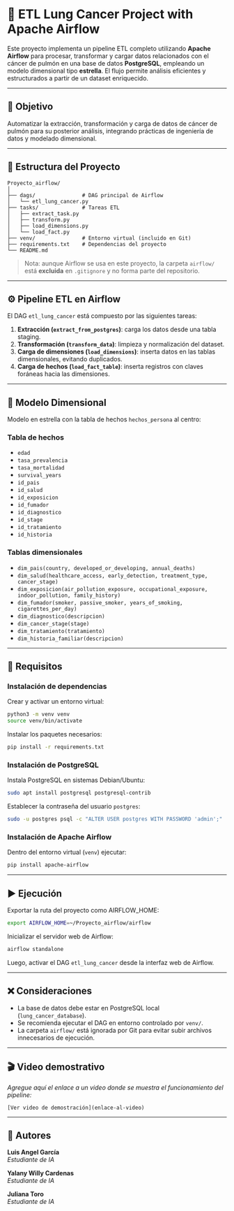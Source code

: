 # 🧬 ETL Lung Cancer Project with Apache Airflow

Este proyecto implementa un pipeline ETL completo utilizando **Apache Airflow** para procesar, transformar y cargar datos relacionados con el cáncer de pulmón en una base de datos **PostgreSQL**, empleando un modelo dimensional tipo **estrella**. El flujo permite análisis eficientes y estructurados a partir de un dataset enriquecido.

---

## 📌 Objetivo

Automatizar la extracción, transformación y carga de datos de cáncer de pulmón para su posterior análisis, integrando prácticas de ingeniería de datos y modelado dimensional.

---

## 🧱 Estructura del Proyecto

```
Proyecto_airflow/
│
├── dags/               # DAG principal de Airflow
│   └── etl_lung_cancer.py
├── tasks/              # Tareas ETL
│   ├── extract_task.py
│   ├── transform.py
│   ├── load_dimensions.py
│   └── load_fact.py
├── venv/               # Entorno virtual (incluido en Git)
├── requirements.txt    # Dependencias del proyecto
└── README.md
```

> Nota: aunque Airflow se usa en este proyecto, la carpeta `airflow/` está **excluida** en `.gitignore` y no forma parte del repositorio.

---

## ⚙️ Pipeline ETL en Airflow

El DAG `etl_lung_cancer` está compuesto por las siguientes tareas:

1. **Extracción (`extract_from_postgres`)**: carga los datos desde una tabla staging.
2. **Transformación (`transform_data`)**: limpieza y normalización del dataset.
3. **Carga de dimensiones (`load_dimensions`)**: inserta datos en las tablas dimensionales, evitando duplicados.
4. **Carga de hechos (`load_fact_table`)**: inserta registros con claves foráneas hacia las dimensiones.

---

## 📂 Modelo Dimensional

Modelo en estrella con la tabla de hechos `hechos_persona` al centro:

### Tabla de hechos

- `edad`
- `tasa_prevalencia`
- `tasa_mortalidad`
- `survival_years`
- `id_pais`
- `id_salud`
- `id_exposicion`
- `id_fumador`
- `id_diagnostico`
- `id_stage`
- `id_tratamiento`
- `id_historia`

### Tablas dimensionales

- `dim_pais(country, developed_or_developing, annual_deaths)`
- `dim_salud(healthcare_access, early_detection, treatment_type, cancer_stage)`
- `dim_exposicion(air_pollution_exposure, occupational_exposure, indoor_pollution, family_history)`
- `dim_fumador(smoker, passive_smoker, years_of_smoking, cigarettes_per_day)`
- `dim_diagnostico(descripcion)`
- `dim_cancer_stage(stage)`
- `dim_tratamiento(tratamiento)`
- `dim_historia_familiar(descripcion)`

---

## 🧪 Requisitos

### Instalación de dependencias

Crear y activar un entorno virtual:

```bash
python3 -m venv venv
source venv/bin/activate
```

Instalar los paquetes necesarios:

```bash
pip install -r requirements.txt
```

### Instalación de PostgreSQL

Instala PostgreSQL en sistemas Debian/Ubuntu:

```bash
sudo apt install postgresql postgresql-contrib
```

Establecer la contraseña del usuario `postgres`:

```bash
sudo -u postgres psql -c "ALTER USER postgres WITH PASSWORD 'admin';"
```

### Instalación de Apache Airflow

Dentro del entorno virtual (`venv`) ejecutar:

```bash
pip install apache-airflow
```

---

## ▶️ Ejecución

Exportar la ruta del proyecto como AIRFLOW_HOME:

```bash
export AIRFLOW_HOME=~/Proyecto_airflow/airflow
```

Inicializar el servidor web de Airflow:

```bash
airflow standalone
```

Luego, activar el DAG `etl_lung_cancer` desde la interfaz web de Airflow.

---

## ❌ Consideraciones

- La base de datos debe estar en PostgreSQL local (`lung_cancer_database`).
- Se recomienda ejecutar el DAG en entorno controlado por `venv/`.
- La carpeta `airflow/` está ignorada por Git para evitar subir archivos innecesarios de ejecución.

---

## 🎬 Video demostrativo

_Agregue aquí el enlace a un video donde se muestra el funcionamiento del pipeline:_

```
[Ver video de demostración](enlace-al-video)
```

---

## 📌 Autores

**Luis Angel García**  
*Estudiante de IA*

**Yalany Willy Cardenas**  
*Estudiante de IA*

**Juliana Toro**  
*Estudiante de IA*

